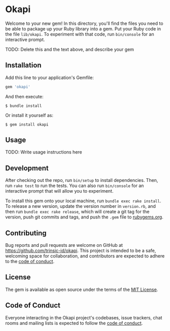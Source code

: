 # Okapi

Welcome to your new gem! In this directory, you'll find the files you need to be able to package up your Ruby library into a gem. Put your Ruby code in the file `lib/okapi`. To experiment with that code, run `bin/console` for an interactive prompt.

TODO: Delete this and the text above, and describe your gem

## Installation

Add this line to your application's Gemfile:

```ruby
gem 'okapi'
```

And then execute:

    $ bundle install

Or install it yourself as:

    $ gem install okapi

## Usage

TODO: Write usage instructions here

## Development

After checking out the repo, run `bin/setup` to install dependencies. Then, run `rake test` to run the tests. You can also run `bin/console` for an interactive prompt that will allow you to experiment.

To install this gem onto your local machine, run `bundle exec rake install`. To release a new version, update the version number in `version.rb`, and then run `bundle exec rake release`, which will create a git tag for the version, push git commits and tags, and push the `.gem` file to [rubygems.org](https://rubygems.org).

## Contributing

Bug reports and pull requests are welcome on GitHub at https://github.com/trinsic-id/okapi. This project is intended to be a safe, welcoming space for collaboration, and contributors are expected to adhere to the [code of conduct](https://github.com/trinsic-id/okapi/blob/master/CODE_OF_CONDUCT.md).


## License

The gem is available as open source under the terms of the [MIT License](https://opensource.org/licenses/MIT).

## Code of Conduct

Everyone interacting in the Okapi project's codebases, issue trackers, chat rooms and mailing lists is expected to follow the [code of conduct](https://github.com/trinsic-id/okapi/blob/master/CODE_OF_CONDUCT.md).
